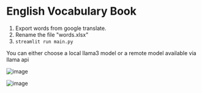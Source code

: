 # English Vocabulary Book

1. Export words from google translate.
2. Rename the file "words.xlsx"
3. `streamlit run main.py`


You can either choose a local llama3 model or a remote model available via llama api


![image](https://github.com/Kira1108/vocab_book/assets/17697154/759c9c0f-1e42-4edf-8219-b946fb0e00d1)


![image](https://github.com/Kira1108/vocab_book/assets/17697154/3cac7560-3ed0-44f3-b667-bded449f0027)
